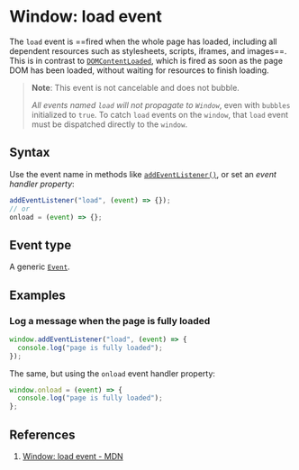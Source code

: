 # Window: load event

The `load` event is ==fired when the whole page has loaded, including all dependent resources such as stylesheets, scripts, iframes, and images==. This is in contrast to [`DOMContentLoaded`](https://developer.mozilla.org/en-US/docs/Web/API/Document/DOMContentLoaded_event), which is fired as soon as the page DOM has been loaded, without waiting for resources to finish loading.

> **Note**: This event is not cancelable and does not bubble. 
>
> *All events named `load` will not propagate to `Window`*, even with `bubbles` initialized to `true`. To catch `load` events on the `window`, that `load` event must be dispatched directly to the `window`.

## Syntax

Use the event name in methods like [`addEventListener()`](https://developer.mozilla.org/en-US/docs/Web/API/EventTarget/addEventListener), or set an _event handler property_:

```js
addEventListener("load", (event) => {});
// or
onload = (event) => {};
```

## Event type

A generic [`Event`](https://developer.mozilla.org/en-US/docs/Web/API/Event).

## Examples

### Log a message when the page is fully loaded

```js
window.addEventListener("load", (event) => {
  console.log("page is fully loaded");
});
```

The same, but using the `onload` event handler property:

```js
window.onload = (event) => {
  console.log("page is fully loaded");
};
```

## References

1. [Window: load event - MDN](https://developer.mozilla.org/en-US/docs/Web/API/Window/load_event)